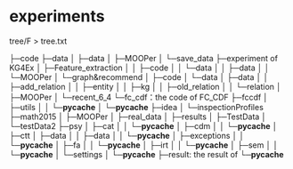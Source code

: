 # experiments
tree/F > tree.txt

├─code
├─data
│  ├─data
│  ├─MOOPer
│  └─save_data
├─experiment of KG4Ex
│  ├─Feature_extraction
│  │  ├─code
│  │  └─data
│  │      ├─data
│  │      └─MOOPer
│  └─graph&recommend
│      ├─code
│      └─data
│          ├─data
│          │  ├─add_relation
│          │  ├─entity
│          │  ├─kg
│          │  ├─old_relation
│          │  └─relation
│          ├─MOOPer
│          └─recent_6_4
└─fc_cdf：the code of FC_CDF
    ├─fccdf
    │  ├─utils
    │  │  └─__pycache__
    │  └─__pycache__
    ├─idea
    │  └─inspectionProfiles
    ├─math2015
    │  ├─MOOPer
    │  ├─real_data
    │  ├─results
    │  ├─TestData
    │  └─testData2
    ├─psy
    │  ├─cat
    │  │  └─__pycache__
    │  ├─cdm
    │  │  └─__pycache__
    │  ├─ctt
    │  ├─data
    │  │  ├─data
    │  │  └─__pycache__
    │  ├─exceptions
    │  │  └─__pycache__
    │  ├─fa
    │  │  └─__pycache__
    │  ├─irt
    │  │  └─__pycache__
    │  ├─sem
    │  │  └─__pycache__
    │  └─settings
    │      └─__pycache__
    ├─result: the result of 
    └─__pycache__
